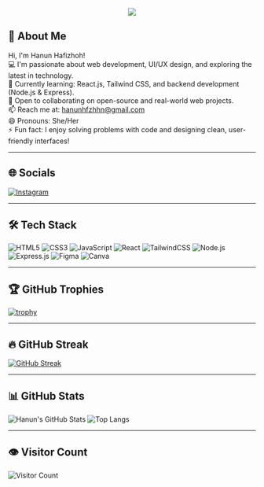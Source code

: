 <p align="center">
  <img src="https://readme-typing-svg.herokuapp.com?font=Fira+Code&size=22&pause=1000&center=true&width=435&lines=Hi%2C+I'm+Hanun+Hafizhoh!;A+Web+Developer+in+the+Making.;Passionate+about+UI%2FUX+%26+Tech.">
</p>

## 👋 About Me

Hi, I'm Hanun Hafizhoh!  
💻 I'm passionate about web development, UI/UX design, and exploring the latest in technology.  
🌱 Currently learning: React.js, Tailwind CSS, and backend development (Node.js & Express).  
🤝 Open to collaborating on open-source and real-world web projects.  
📫 Reach me at: hanunhfzhhn@gmail.com  
😄 Pronouns: She/Her  
⚡ Fun fact: I enjoy solving problems with code and designing clean, user-friendly interfaces!

---

## 🌐 Socials

[![Instagram](https://img.shields.io/badge/Instagram-E4405F?style=for-the-badge&logo=instagram&logoColor=white)](https://instagram.com/hanun99)

---

## 🛠 Tech Stack

![HTML5](https://img.shields.io/badge/HTML5-E34F26?style=for-the-badge&logo=html5&logoColor=white)
![CSS3](https://img.shields.io/badge/CSS3-1572B6?style=for-the-badge&logo=css3&logoColor=white)
![JavaScript](https://img.shields.io/badge/JavaScript-F7DF1E?style=for-the-badge&logo=javascript&logoColor=black)
![React](https://img.shields.io/badge/React-20232A?style=for-the-badge&logo=react&logoColor=61DAFB)
![TailwindCSS](https://img.shields.io/badge/Tailwind_CSS-38B2AC?style=for-the-badge&logo=tailwind-css&logoColor=white)
![Node.js](https://img.shields.io/badge/Node.js-339933?style=for-the-badge&logo=node.js&logoColor=white)
![Express.js](https://img.shields.io/badge/Express.js-000000?style=for-the-badge&logo=express&logoColor=white)
![Figma](https://img.shields.io/badge/Figma-F24E1E?style=for-the-badge&logo=figma&logoColor=white)
![Canva](https://img.shields.io/badge/Canva-00C4CC?style=for-the-badge&logo=canva&logoColor=white)

---

## 🏆 GitHub Trophies

[![trophy](https://github-profile-trophy.vercel.app/?username=hanun99&theme=tokyonight&no-bg=true)](https://github.com/ryo-ma/github-profile-trophy)

---

## 🔥 GitHub Streak

[![GitHub Streak](https://streak-stats.demolab.com/?user=hanun99&theme=tokyonight&hide_border=true)](https://git.io/streak-stats)

---

## 📊 GitHub Stats

![Hanun's GitHub Stats](https://github-readme-stats.vercel.app/api?username=hanun99&show_icons=true&theme=tokyonight)
![Top Langs](https://github-readme-stats.vercel.app/api/top-langs/?username=hanun99&layout=compact&theme=tokyonight)

---

## 👁️ Visitor Count

![Visitor Count](https://komarev.com/ghpvc/?username=hanun99&style=for-the-badge)

